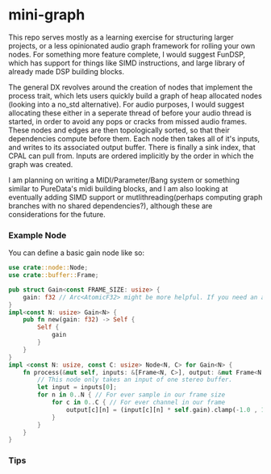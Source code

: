 # mini-graph

This repo serves mostly as a learning exercise for structuring larger projects, or a less opinionated audio graph framework for rolling your own nodes. For something more feature complete, I would suggest FunDSP, which has support for things like SIMD instructions, and  large library of already made DSP building blocks.

The general DX revolves around the creation of nodes that implement the process trait, which lets users quickly build a graph of heap allocated nodes (looking into a no_std alternative). For audio purposes, I would suggest allocating these either in a seperate thread of before your audio thread is started, in order to avoid any pops or cracks from missed audio frames. These nodes and edges are then topologically sorted, so that their dependencies compute before them. Each node then takes all of it's inputs, and writes to its associated output buffer. There is finally a sink index, that CPAL can pull from. Inputs are ordered implicitly by the order in which the graph was created.

I am planning on writing a MIDI/Parameter/Bang system or something similar to PureData's midi building blocks, and I am also looking at eventually adding SIMD support or mutlithreading(perhaps computing graph branches with no shared dependencies?), although these are considerations for the future. 


### Example Node

You can define a basic gain node like so:

```rust
use crate::node::Node;
use crate::buffer::Frame;

pub struct Gain<const FRAME_SIZE: usize> {
    gain: f32 // Arc<AtomicF32> might be more helpful. If you need an atomic f32 there is an easy trick
}
impl<const N: usize> Gain<N> {
    pub fn new(gain: f32) -> Self {
        Self {
            gain
        }
    }
}
impl <const N: usize, const C: usize> Node<N, C> for Gain<N> {
    fn process(&mut self, inputs: &[Frame<N, C>], output: &mut Frame<N, C>){
        // This node only takes an input of one stereo buffer.
        let input = inputs[0];
        for n in 0..N { // For ever sample in our frame size
            for c in 0..C { // For ever channel in our frame
                output[c][n] = (input[c][n] * self.gain).clamp(-1.0 , 1.0);
            }
        }
    }
}
```

### Tips
